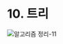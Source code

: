 # 10. 트리

![알고리즘 정리-11](https://user-images.githubusercontent.com/38010141/111752681-5af1aa00-88d9-11eb-95ab-eccb513b3d9d.jpg)

